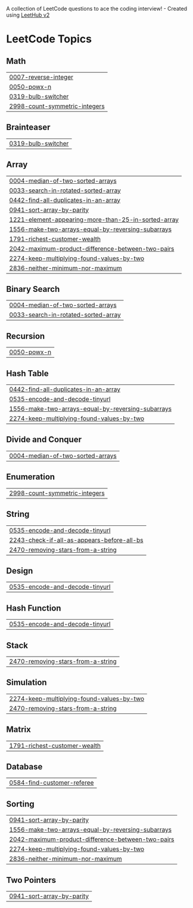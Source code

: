 A collection of LeetCode questions to ace the coding interview! - Created using [LeetHub v2](https://github.com/arunbhardwaj/LeetHub-2.0)
<!---LeetCode Topics Start-->
# LeetCode Topics
## Math
|  |
| ------- |
| [0007-reverse-integer](https://github.com/vanthiyan7/LeetCode/tree/master/0007-reverse-integer) |
| [0050-powx-n](https://github.com/vanthiyan7/LeetCode/tree/master/0050-powx-n) |
| [0319-bulb-switcher](https://github.com/vanthiyan7/LeetCode/tree/master/0319-bulb-switcher) |
| [2998-count-symmetric-integers](https://github.com/vanthiyan7/LeetCode/tree/master/2998-count-symmetric-integers) |
## Brainteaser
|  |
| ------- |
| [0319-bulb-switcher](https://github.com/vanthiyan7/LeetCode/tree/master/0319-bulb-switcher) |
## Array
|  |
| ------- |
| [0004-median-of-two-sorted-arrays](https://github.com/vanthiyan7/LeetCode/tree/master/0004-median-of-two-sorted-arrays) |
| [0033-search-in-rotated-sorted-array](https://github.com/vanthiyan7/LeetCode/tree/master/0033-search-in-rotated-sorted-array) |
| [0442-find-all-duplicates-in-an-array](https://github.com/vanthiyan7/LeetCode/tree/master/0442-find-all-duplicates-in-an-array) |
| [0941-sort-array-by-parity](https://github.com/vanthiyan7/LeetCode/tree/master/0941-sort-array-by-parity) |
| [1221-element-appearing-more-than-25-in-sorted-array](https://github.com/vanthiyan7/LeetCode/tree/master/1221-element-appearing-more-than-25-in-sorted-array) |
| [1556-make-two-arrays-equal-by-reversing-subarrays](https://github.com/vanthiyan7/LeetCode/tree/master/1556-make-two-arrays-equal-by-reversing-subarrays) |
| [1791-richest-customer-wealth](https://github.com/vanthiyan7/LeetCode/tree/master/1791-richest-customer-wealth) |
| [2042-maximum-product-difference-between-two-pairs](https://github.com/vanthiyan7/LeetCode/tree/master/2042-maximum-product-difference-between-two-pairs) |
| [2274-keep-multiplying-found-values-by-two](https://github.com/vanthiyan7/LeetCode/tree/master/2274-keep-multiplying-found-values-by-two) |
| [2836-neither-minimum-nor-maximum](https://github.com/vanthiyan7/LeetCode/tree/master/2836-neither-minimum-nor-maximum) |
## Binary Search
|  |
| ------- |
| [0004-median-of-two-sorted-arrays](https://github.com/vanthiyan7/LeetCode/tree/master/0004-median-of-two-sorted-arrays) |
| [0033-search-in-rotated-sorted-array](https://github.com/vanthiyan7/LeetCode/tree/master/0033-search-in-rotated-sorted-array) |
## Recursion
|  |
| ------- |
| [0050-powx-n](https://github.com/vanthiyan7/LeetCode/tree/master/0050-powx-n) |
## Hash Table
|  |
| ------- |
| [0442-find-all-duplicates-in-an-array](https://github.com/vanthiyan7/LeetCode/tree/master/0442-find-all-duplicates-in-an-array) |
| [0535-encode-and-decode-tinyurl](https://github.com/vanthiyan7/LeetCode/tree/master/0535-encode-and-decode-tinyurl) |
| [1556-make-two-arrays-equal-by-reversing-subarrays](https://github.com/vanthiyan7/LeetCode/tree/master/1556-make-two-arrays-equal-by-reversing-subarrays) |
| [2274-keep-multiplying-found-values-by-two](https://github.com/vanthiyan7/LeetCode/tree/master/2274-keep-multiplying-found-values-by-two) |
## Divide and Conquer
|  |
| ------- |
| [0004-median-of-two-sorted-arrays](https://github.com/vanthiyan7/LeetCode/tree/master/0004-median-of-two-sorted-arrays) |
## Enumeration
|  |
| ------- |
| [2998-count-symmetric-integers](https://github.com/vanthiyan7/LeetCode/tree/master/2998-count-symmetric-integers) |
## String
|  |
| ------- |
| [0535-encode-and-decode-tinyurl](https://github.com/vanthiyan7/LeetCode/tree/master/0535-encode-and-decode-tinyurl) |
| [2243-check-if-all-as-appears-before-all-bs](https://github.com/vanthiyan7/LeetCode/tree/master/2243-check-if-all-as-appears-before-all-bs) |
| [2470-removing-stars-from-a-string](https://github.com/vanthiyan7/LeetCode/tree/master/2470-removing-stars-from-a-string) |
## Design
|  |
| ------- |
| [0535-encode-and-decode-tinyurl](https://github.com/vanthiyan7/LeetCode/tree/master/0535-encode-and-decode-tinyurl) |
## Hash Function
|  |
| ------- |
| [0535-encode-and-decode-tinyurl](https://github.com/vanthiyan7/LeetCode/tree/master/0535-encode-and-decode-tinyurl) |
## Stack
|  |
| ------- |
| [2470-removing-stars-from-a-string](https://github.com/vanthiyan7/LeetCode/tree/master/2470-removing-stars-from-a-string) |
## Simulation
|  |
| ------- |
| [2274-keep-multiplying-found-values-by-two](https://github.com/vanthiyan7/LeetCode/tree/master/2274-keep-multiplying-found-values-by-two) |
| [2470-removing-stars-from-a-string](https://github.com/vanthiyan7/LeetCode/tree/master/2470-removing-stars-from-a-string) |
## Matrix
|  |
| ------- |
| [1791-richest-customer-wealth](https://github.com/vanthiyan7/LeetCode/tree/master/1791-richest-customer-wealth) |
## Database
|  |
| ------- |
| [0584-find-customer-referee](https://github.com/vanthiyan7/LeetCode/tree/master/0584-find-customer-referee) |
## Sorting
|  |
| ------- |
| [0941-sort-array-by-parity](https://github.com/vanthiyan7/LeetCode/tree/master/0941-sort-array-by-parity) |
| [1556-make-two-arrays-equal-by-reversing-subarrays](https://github.com/vanthiyan7/LeetCode/tree/master/1556-make-two-arrays-equal-by-reversing-subarrays) |
| [2042-maximum-product-difference-between-two-pairs](https://github.com/vanthiyan7/LeetCode/tree/master/2042-maximum-product-difference-between-two-pairs) |
| [2274-keep-multiplying-found-values-by-two](https://github.com/vanthiyan7/LeetCode/tree/master/2274-keep-multiplying-found-values-by-two) |
| [2836-neither-minimum-nor-maximum](https://github.com/vanthiyan7/LeetCode/tree/master/2836-neither-minimum-nor-maximum) |
## Two Pointers
|  |
| ------- |
| [0941-sort-array-by-parity](https://github.com/vanthiyan7/LeetCode/tree/master/0941-sort-array-by-parity) |
<!---LeetCode Topics End-->